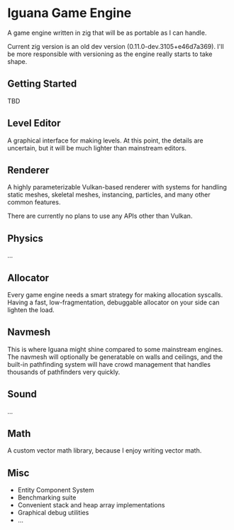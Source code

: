 # Iguana Game Engine
A game engine written in zig that will be as portable as I can handle.

Current zig version is an old dev version (0.11.0-dev.3105+e46d7a369). I'll be more responsible with versioning as the engine really starts to take shape.

## Getting Started
TBD

## Level Editor
A graphical interface for making levels. At this point, the details are uncertain, but it will be much lighter than mainstream editors.

## Renderer
A highly parameterizable Vulkan-based renderer with systems for handling static meshes, skeletal meshes, instancing, particles, and many other common features.

There are currently no plans to use any APIs other than Vulkan.

## Physics
...

## Allocator
Every game engine needs a smart strategy for making allocation syscalls. Having a fast, low-fragmentation, debuggable allocator on your side can lighten the load.

## Navmesh
This is where Iguana might shine compared to some mainstream engines. The navmesh will optionally be generatable on walls and ceilings, and the built-in pathfinding system will have crowd management that handles thousands of pathfinders very quickly.

## Sound
...

## Math
A custom vector math library, because I enjoy writing vector math.

## Misc
<ul>
  <li>Entity Component System</li>
  <li>Benchmarking suite</li>
  <li>Convenient stack and heap array implementations</li>
  <li>Graphical debug utilities</li>
  <li>...</li>
</ul>
